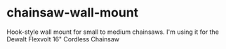 # chainsaw-wall-mount
Hook-style wall mount for small to medium chainsaws. I'm using it for the Dewalt Flexvolt 16" Cordless Chainsaw
